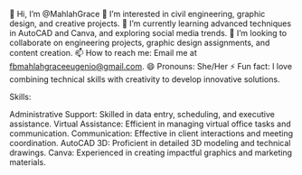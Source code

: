 👋 Hi, I’m @MahlahGrace
👀 I’m interested in civil engineering, graphic design, and creative projects.
🌱 I’m currently learning advanced techniques in AutoCAD and Canva, and exploring social media trends.
💞️ I’m looking to collaborate on engineering projects, graphic design assignments, and content creation.
📫 How to reach me: Email me at fbmahlahgraceeugenio@gmail.com.
😄 Pronouns: She/Her
⚡ Fun fact: I love combining technical skills with creativity to develop innovative solutions.

Skills:

Administrative Support: Skilled in data entry, scheduling, and executive assistance.
Virtual Assistance: Efficient in managing virtual office tasks and communication.
Communication: Effective in client interactions and meeting coordination.
AutoCAD 3D: Proficient in detailed 3D modeling and technical drawings.
Canva: Experienced in creating impactful graphics and marketing materials.


<!---
MahlahGrace/MahlahGrace is a ✨ special ✨ repository because its `README.md` (this file) appears on your GitHub profile.
You can click the Preview link to take a look at your changes.
--->
